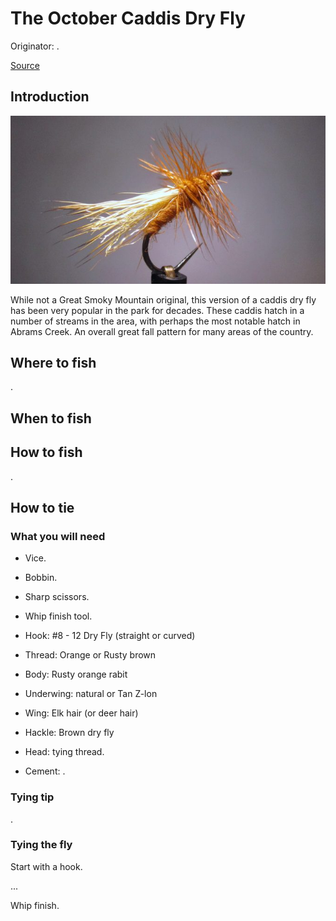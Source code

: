 # The October Caddis Dry Fly

Originator: .

[Source](http://savageflies.com/october-caddis-fly-tying-appalachian-great-smoky-mountain-trout-patterns/)

## Introduction

![main](main.jpg)

While not a Great Smoky Mountain original, this version of a caddis dry
fly has been very popular in the park for decades.
These caddis hatch in a number of streams in the area, with perhaps the
most notable hatch in Abrams Creek.
An overall great fall pattern for many areas of the country.

## Where to fish

.

## When to fish


## How to fish

.

## How to tie

### What you will need

- Vice.

- Bobbin.

- Sharp scissors.

- Whip finish tool.

- Hook: #8 - 12 Dry Fly (straight or curved)

- Thread: Orange or Rusty brown

- Body: Rusty orange rabit

- Underwing: natural or Tan Z-lon

- Wing: Elk hair (or deer hair)

- Hackle: Brown dry fly

- Head: tying thread.

- Cement: .

### Tying tip

.

### Tying the fly

Start with a hook.

...

Whip finish.
